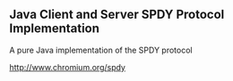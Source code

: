 ## Java Client and Server SPDY Protocol Implementation ##

A pure Java implementation of the SPDY protocol

http://www.chromium.org/spdy
